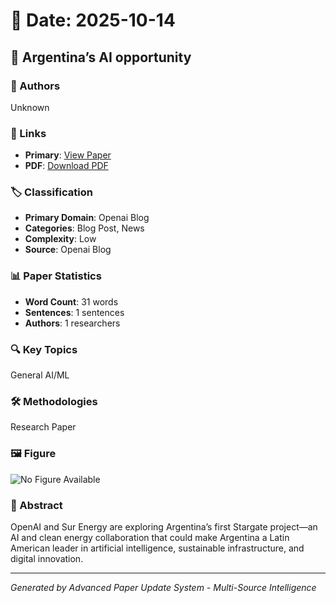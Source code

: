 # 📅 Date: 2025-10-14

## 📄 Argentina’s AI opportunity

### 👥 Authors
Unknown

### 🔗 Links
- **Primary**: [View Paper](https://openai.com/global-affairs/argentinas-ai-opportunity)
- **PDF**: [Download PDF](https://arxiv.org/pdf/.pdf) 



### 🏷️ Classification
- **Primary Domain**: Openai Blog
- **Categories**: Blog Post, News
- **Complexity**: Low
- **Source**: Openai Blog

### 📊 Paper Statistics
- **Word Count**: 31 words
- **Sentences**: 1 sentences
- **Authors**: 1 researchers

### 🔍 Key Topics
General AI/ML

### 🛠️ Methodologies
Research Paper

### 🖼️ Figure
![No Figure Available](https://img.shields.io/badge/Figure-Not_Available-lightgrey?style=for-the-badge)

### 📝 Abstract
OpenAI and Sur Energy are exploring Argentina’s first Stargate project—an AI and clean energy collaboration that could make Argentina a Latin American leader in artificial intelligence, sustainable infrastructure, and digital innovation.

---
*Generated by Advanced Paper Update System - Multi-Source Intelligence*
